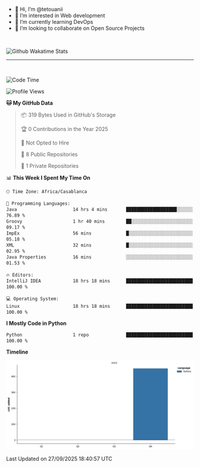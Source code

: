 - 👋 Hi, I’m @tetouanii
- 👀 I’m interested in Web development
- 🌱 I’m currently learning DevOps
- 💞️ I’m looking to collaborate on Open Source Projects

<br/>


![Github Wakatime Stats](https://github-readme-stats.vercel.app/api/wakatime/?username=@walidbosso&layout=compact&&theme=default&link="https://www.github.com/USERNAME/") 

--- 

<br/>


  
<!--START_SECTION:waka-->
![Code Time](http://img.shields.io/badge/Code%20Time-675%20hrs%204%20mins-blue)

![Profile Views](http://img.shields.io/badge/Profile%20Views-1-blue)

**🐱 My GitHub Data** 

> 📦 319 Bytes Used in GitHub's Storage 
 > 
> 🏆 0 Contributions in the Year 2025
 > 
> 🚫 Not Opted to Hire
 > 
> 📜 8 Public Repositories 
 > 
> 🔑 1 Private Repositories 
 > 
📊 **This Week I Spent My Time On** 

```text
🕑︎ Time Zone: Africa/Casablanca

💬 Programming Languages: 
Java                     14 hrs 4 mins       ███████████████████░░░░░░   76.89 % 
Groovy                   1 hr 40 mins        ██░░░░░░░░░░░░░░░░░░░░░░░   09.17 % 
ImpEx                    56 mins             █░░░░░░░░░░░░░░░░░░░░░░░░   05.18 % 
XML                      32 mins             █░░░░░░░░░░░░░░░░░░░░░░░░   02.95 % 
Java Properties          16 mins             ░░░░░░░░░░░░░░░░░░░░░░░░░   01.53 % 

🔥 Editors: 
IntelliJ IDEA            18 hrs 18 mins      █████████████████████████   100.00 % 

💻 Operating System: 
Linux                    18 hrs 18 mins      █████████████████████████   100.00 % 
```

**I Mostly Code in Python** 

```text
Python                   1 repo              █████████████████████████   100.00 % 
```



**Timeline**

![Lines of Code chart](https://raw.githubusercontent.com/tetouanii/tetouanii/main/assets/bar_graph.png)


 Last Updated on 27/09/2025 18:40:57 UTC
<!--END_SECTION:waka-->
